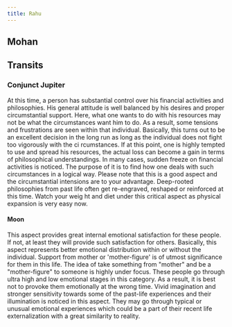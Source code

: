 ```yaml
---
title: Rahu
---
```


## Mohan
## Transits
### Conjunct Jupiter
At this time, a person has substantial control over his financial
activities and philosophies.  His general attitude is well balanced by
his desires and proper circumstantial support.  Here, what one
wants to do with his resources may not be what the circumstances want
him to do. As a result, some tensions and frustrations are seen
within that individual. Basically, this turns out to be an excellent
decision in the long run as long as the individual does not fight too
vigorously with the ci rcumstances.  If at this point, one is highly
tempted to use and spread his resources, the actual loss can become a
gain in terms of philosophical understandings. In many cases, sudden
freeze on financial activities is noticed.  The purpose of it is to
find how one deals with such circumstances in a logical way. Please
note that this is a good aspect and the circumstantial intensions are
to your advantage.  Deep-rooted philosophies from past life often get
re-engraved, reshaped or reinforced at this time.  Watch your weig ht
and diet under this critical aspect as physical expansion is very
easy now.

#### Moon
This aspect provides great internal emotional satisfaction for these people.  If not, at least they will provide such satisfaction for others.  Basically, this aspect represents better emotional distribution within or without the individual.  Support from mother or 'mother-figure' is of utmost significance for them in this life.  The idea of take something from "mother" and be a "mother-figure" to someone is highly under focus. These people go through ultra high and low emotional stages in this category. As a result, it is best not to provoke them emotionally at the wrong time.  Vivid imagination and stronger sensitivity towards some of the past-life experiences and their illumination is noticed in this aspect. They may go through typical or unusual emotional experiences which could be a part of their recent life externalization with a great similarity to reality. 
